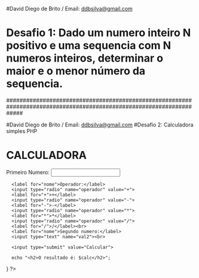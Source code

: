 #David Diego de Brito / Email: ddbsilva@gmail.com
# Desafio 1:  Dado um numero inteiro N positivo e uma sequencia com N numeros inteiros, determinar o maior e o menor número da sequencia.

<html>
<head><title></title></head>
<body>

<SCRIPT LANGUAGE="JavaScript" TYPE="text/javascript">

var vetor = new Array ();
var i, proximo;

nunInt = parseInt (prompt("Digite um número inteiro : ", ""));

for (i = 0; i < nunInt; i++) {
proximo = vetor.length;

vetor[proximo] = parseInt (prompt("Digite um número inteiro : ", ""));

}
var menor = Math.min.apply(null, vetor );
var maior = Math.max.apply(null, vetor );
document.write('<h2>Maior número = '+maior + "<br>" + 'Menor número = '+menor +'</h2>');


</SCRIPT>
<div id="resultado"></div>
</SCRIPT>
</body>
</html>

#####################################################################################################################

#David Diego de Brito / Email: ddbsilva@gmail.com
#Desafio 2: Calculadora simples PHP 


<!DOCTYPE HTML>
<html lang = "pt-br">
<head>
   <title>Calculadora</title>
   <meta charset = "UTF-8">
</head>
<body>
			<h1>CALCULADORA</h1>
   <form action="" method="post" >
   <label for="nome">Primeiro Numero:</label>
      <input type="text" name="val1"><br>
	  
	  <label for="nome">Operador:</label>
	  <input type="radio" name="operador" value="+">
	  <label for="+">+</label>
      <input type="radio" name="operador" value="-">
	  <label for="-">-</label>
      <input type="radio" name="operador" value="*">
	  <label for="*">*</label>
      <input type="radio" name="operador" value="/">
	  <label for="/">/</label><br>
	  <label for="nome">Segundo numero:</label>	  
      <input type="text" name="val2"><br>
      
	  <input type="submit" value="Calcular">
   </form> 

</body>
</html>
<?php  
   if( !empty($_POST["val2"]) ) {
      if($_POST["operador"] == '+')
         $calc = $_POST["val1"] + $_POST["val2"];
      else if($_POST["operador"] == '-')
         $calc = $_POST["val1"] -$_POST["val2"];
      else if($_POST["operador"] == '*')
         $calc = $_POST["num1"]*$_POST["val2"];
      else
         $calc = $_POST["val1"]/$_POST["val2"];

      echo "<h2>O resultado é: $calc</h2>";
   }
?>       
